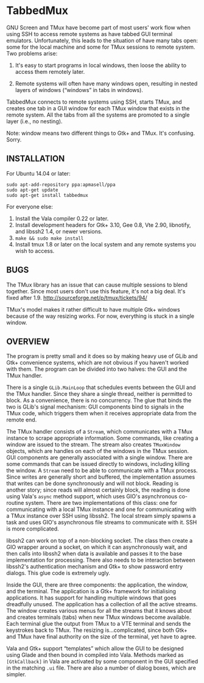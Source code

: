 TabbedMux
=========

GNU Screen and TMux have become part of most users' work flow when using SSH to access remote systems as have tabbed GUI terminal emulators. Unfortunately, this leads to the situation of have many tabs open: some for the local machine and some for TMux sessions to remote system. Two problems arise:

  1. It's easy to start programs in local windows, then loose the ability to access them remotely later.

  2. Remote systems will often have many windows open, resulting in nested layers of windows (“windows” in tabs in windows).

TabbedMux connects to remote systems using SSH, starts TMux, and creates one tab in a GUI window for each TMux window that exists in the remote system. All the tabs from all the systems are promoted to a single layer (i.e., no nesting).

Note: window means two different things to Gtk+ and TMux. It's confusing. Sorry.

INSTALLATION
------------

For Ubuntu 14.04 or later:

    sudo apt-add-repository ppa:apmasell/ppa
    sudo apt-get update
    sudo apt-get install tabbedmux

For everyone else:

  1. Install the Vala compiler 0.22 or later.
  2. Install development headers for Gtk+ 3.10, Gee 0.8, Vte 2.90, libnotify, and libssh2 1.4, or newer versions.
  3. `make && sudo make install`
  4. Install tmux 1.8 or later on the local system and any remote systems you wish to access.

BUGS
----

The TMux library has an issue that can cause multiple sessions to blend together. Since most users don't use this feature, it's not a big deal. It's fixed after 1.9. http://sourceforge.net/p/tmux/tickets/94/

TMux's model makes it rather difficult to have multiple Gtk+ windows because of the way resizing works. For now, everything is stuck in a single window.

OVERVIEW
--------

The program is pretty small and it does so by making heavy use of GLib and Gtk+ convenience systems, which are not obvious if you haven't worked with them. The program can be divided into two halves: the GUI and the TMux handler.

There is a single `GLib.MainLoop` that schedules events between the GUI and the TMux handler. Since they share a single thread, neither is permitted to block. As a convenience, there is no concurrency. The glue that binds the two is GLib's signal mechanism: GUI components bind to signals in the TMux code, which triggers them when it receives appropriate data from the remote end.

The TMux handler consists of a `Stream`, which communicates with a TMux instance to scrape appropriate information. Some commands, like creating a window are issued to the stream. The stream also creates `TMuxWindow` objects, which are handles on each of the windows in the TMux session. GUI components are generally associated with a single window. There are some commands that can be issued directly to windows, including killing the window. A `Stream` need to be able to communicate with a TMux process. Since writes are generally short and buffered, the implementation assumes that writes can be done synchronously and will not block. Reading is another story; since reads will almost certainly block, the reading is done using Vala's `async` method support, which uses GIO's asynchronous co-routine system. There are two implementations of this class: one for communicating with a local TMux instance and one for communicating with a TMux instance over SSH using libssh2. The local stream simply spawns a task and uses GIO's asynchronous file streams to communicate with it. SSH is more complicated.

libssh2 can work on top of a non-blocking socket. The class then create a GIO wrapper around a socket, on which it can asynchronously wait, and then calls into libssh2 when data is available and passes it to the base implementation for processing. There also needs to be interaction between libssh2's authentication mechanism and Gtk+ to show password entry dialogs. This glue code is extremely ugly.

Inside the GUI, there are three components: the application, the window, and the terminal. The application is a Gtk+ framework for initialising applications. It has support for handling multiple windows that goes dreadfully unused. The application has a collection of all the active streams. The window creates various menus for all the streams that it knows about and creates terminals (tabs) when new TMux windows become available. Each terminal glue the output from TMux to a VTE terminal and sends the keystrokes back to TMux. The resizing is...complicated, since both Gtk+ and TMux have final authority on the size of the terminal, yet have to agree.

Vala and Gtk+ support “templates” which allow the GUI to be designed using Glade and then bound in compiled into Vala. Methods marked as `[GtkCallback]` in Vala are activated by some component in the GUI specified in the matching `.ui` file. There are also a number of dialog boxes, which are simpler.
